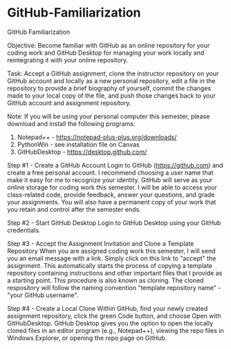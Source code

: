 # GitHub-Familiarization
GitHub Familiarization

Objective:  Become familiar with GitHub as an online repository for your coding work and GitHub Desktop for managing your work locally and reintegrating it with your online repository.

Task:  Accept a GitHub assignment, clone the instructor repository on your GitHub account and locally as a new personal repository, edit a file in the repository to provide a brief biography of yourself, commit the changes made to your local copy of the file, and push those changes back to your GitHub account and assignment repository. 

Note:  If you will be using your personal computer this semester, please download and install the following programs:
1.  Notepad++ - https://notepad-plus-plus.org/downloads/
2.  PythonWin - see installation file on Canvas
3.  GitHubDesktop - https://desktop.github.com/

Step #1 - Create a GitHub Account
Login to GitHub (https://github.com) and create a free personal account.  I recommend choosing a user name that make it easy for me to recognize your identity.  GitHub will serve as your online storage for coding work this semester.  I will be able to access your class-related code, provide feedback, answer your questions, and grade your assignments.  You will also have a permanent copy of your work that you retain and control after the semester ends.

Step #2 - Start GitHub Desktop
Login to GitHub Desktop using your GitHub credentials.

Step #3 - Accept the Assignment Invitation and Clone a Template Repository
When you are assigned coding work this semester, I will send you an email message with a link.  Simply click on this link to "accept" the assignment.  This automatically starts the process of copying a template repository containing instructions and other important files that I provide as a starting point.  This procedure is also known as cloning.  The cloned respository will follow the naming convention "template repository name" - "your GitHub username". 

Step #4 - Create a Local Clone
Within GitHub, find your  newly created assignment repository, click the green Code button, and choose Open with GitHubDesktop.  GitHub Desktop gives you the option to open the locally cloned files in an editor program (e.g., Notepad++), viewing the repo files in Windows Explorer, or opening the repo page on GitHub.
